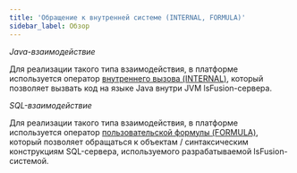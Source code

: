```yaml
---
title: 'Обращение к внутренней системе (INTERNAL, FORMULA)'
sidebar_label: Обзор
---
```


*Java-взаимодействие*

Для реализации такого типа взаимодействия, в платформе используется оператор [внутреннего вызова (INTERNAL)](Internal_call_INTERNAL_.md), который позволяет вызвать код на языке Java внутри JVM lsFusion-сервера.

*SQL-взаимодействие*

Для реализации такого типа взаимодействия, в платформе используется оператор [пользовательской формулы (FORMULA)](Custom_formula_FORMULA_.md), который позволяет обращаться к объектам / синтаксическим конструкциям SQL-сервера, используемого разрабатываемой lsFusion-системой.
